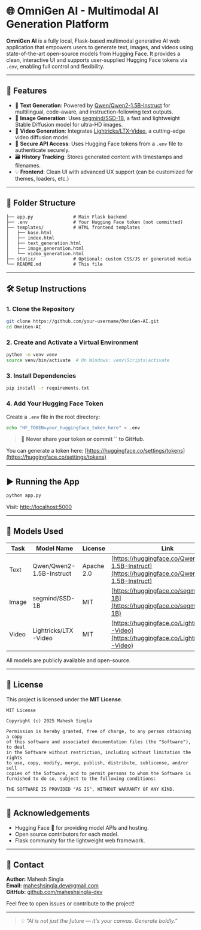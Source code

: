 # 🌐 OmniGen AI - Multimodal AI Generation Platform

**OmniGen AI** is a fully local, Flask-based multimodal generative AI web application that empowers users to generate text, images, and videos using state-of-the-art open-source models from Hugging Face. It provides a clean, interactive UI and supports user-supplied Hugging Face tokens via `.env`, enabling full control and flexibility.

---

## 🚀 Features

- 🧠 **Text Generation**: Powered by [Qwen/Qwen2-1.5B-Instruct](https://huggingface.co/Qwen/Qwen2-1.5B-Instruct) for multilingual, code-aware, and instruction-following text outputs.
- 🎨 **Image Generation**: Uses [segmind/SSD-1B](https://huggingface.co/segmind/SSD-1B), a fast and lightweight Stable Diffusion model for ultra-HD images.
- 🎥 **Video Generation**: Integrates [Lightricks/LTX-Video](https://huggingface.co/Lightricks/LTX-Video), a cutting-edge video diffusion model.
- 🔐 **Secure API Access**: Uses Hugging Face tokens from a `.env` file to authenticate securely.
- 🗃️ **History Tracking**: Stores generated content with timestamps and filenames.
- 💡 **Frontend**: Clean UI with advanced UX support (can be customized for themes, loaders, etc.)

---

## 📂 Folder Structure

```
├── app.py               # Main Flask backend
├── .env                 # Your Hugging Face token (not committed)
├── templates/           # HTML frontend templates
│   ├── base.html
│   ├── index.html
│   ├── text_generation.html
│   ├── image_generation.html
│   └── video_generation.html
├── static/              # Optional: custom CSS/JS or generated media
└── README.md            # This file
```

---

## 🛠️ Setup Instructions

### 1. Clone the Repository

```bash
git clone https://github.com/your-username/OmniGen-AI.git
cd OmniGen-AI
```

### 2. Create and Activate a Virtual Environment

```bash
python -m venv venv
source venv/bin/activate  # On Windows: venv\Scripts\activate
```

### 3. Install Dependencies

```bash
pip install -r requirements.txt
```

### 4. Add Your Hugging Face Token

Create a `.env` file in the root directory:

```bash
echo "HF_TOKEN=your_huggingface_token_here" > .env
```

> 🔐 **Never share your token or commit ****\`\`**** to GitHub.**

You can generate a token here: [https://huggingface.co/settings/tokens](https://huggingface.co/settings/tokens)

---

## ▶️ Running the App

```bash
python app.py
```

Visit: [http://localhost:5000](http://localhost:5000)

---

## 🤖 Models Used

| Task  | Model Name               | License    | Link                                                                                               |
| ----- | ------------------------ | ---------- | -------------------------------------------------------------------------------------------------- |
| Text  | Qwen/Qwen2-1.5B-Instruct | Apache 2.0 | [https://huggingface.co/Qwen/Qwen2-1.5B-Instruct](https://huggingface.co/Qwen/Qwen2-1.5B-Instruct) |
| Image | segmind/SSD-1B           | MIT        | [https://huggingface.co/segmind/SSD-1B](https://huggingface.co/segmind/SSD-1B)                     |
| Video | Lightricks/LTX-Video     | MIT        | [https://huggingface.co/Lightricks/LTX-Video](https://huggingface.co/Lightricks/LTX-Video)         |

All models are publicly available and open-source.

---

## 📜 License

This project is licensed under the **MIT License**.

```
MIT License

Copyright (c) 2025 Mahesh Singla

Permission is hereby granted, free of charge, to any person obtaining a copy
of this software and associated documentation files (the "Software"), to deal
in the Software without restriction, including without limitation the rights
to use, copy, modify, merge, publish, distribute, sublicense, and/or sell
copies of the Software, and to permit persons to whom the Software is
furnished to do so, subject to the following conditions:

THE SOFTWARE IS PROVIDED "AS IS", WITHOUT WARRANTY OF ANY KIND.
```

---

## 🙌 Acknowledgements

- Hugging Face 🤗 for providing model APIs and hosting.
- Open source contributors for each model.
- Flask community for the lightweight web framework.

---

## 📧 Contact

**Author:** Mahesh Singla\
**Email:** [maheshsingla.dev@gmail.com](mailto\:maheshsingla.dev@gmail.com)\
**GitHub:** [github.com/maheshsingla-dev](https://github.com/maheshsingla-dev)

Feel free to open issues or contribute to the project!

---

> 💡 *“AI is not just the future — it's your canvas. Generate boldly.”*

